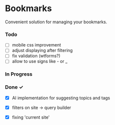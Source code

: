 # Bookmarks

Convenient solution for managing your bookmarks.

### Todo

- [ ] mobile css improvement  
- [ ] adjust displaying after filtering  
- [ ] fix validation (wtforms?)  
- [ ] allow to use signs like - or _  

### In Progress


### Done ✓

- [x] AI implementation for suggesting topics and tags  
- [x] filters on site -> query builder  
- [x] fixing 'current site'  

